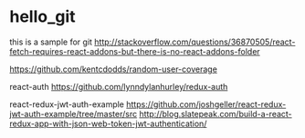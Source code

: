 # hello_git
this is a sample for git
http://stackoverflow.com/questions/36870505/react-fetch-requires-react-addons-but-there-is-no-react-addons-folder


https://github.com/kentcdodds/random-user-coverage


react-auth
https://github.com/lynndylanhurley/redux-auth

react-redux-jwt-auth-example
https://github.com/joshgeller/react-redux-jwt-auth-example/tree/master/src
http://blog.slatepeak.com/build-a-react-redux-app-with-json-web-token-jwt-authentication/
